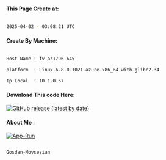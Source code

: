 
   
#### This Page Create at:

```bash

2025-04-02 - 03:08:21 UTC

```

#### Create By Machine:

```bash

Host Name : fv-az1796-645

platform  : Linux-6.8.0-1021-azure-x86_64-with-glibc2.34

Ip Local  : 10.1.0.57

```
#### Download This code Here:

[![GitHub release (latest by date)](https://img.shields.io/github/v/release/Gosdan-Movsesian/Gosdan?style=for-the-badge&label=Download)](https://github.com/Gosdan-Movsesian/Gosdan/releases) 

</p> 

#### About Me :

[![App-Run](https://github.com/Gosdan-Movsesian/Gosdan/actions/workflows/App-Run.yml/badge.svg)](https://github.com/Gosdan-Movsesian/Gosdan/actions/workflows/App-Run.yml)

```bash

Gosdan-Movsesian

```

